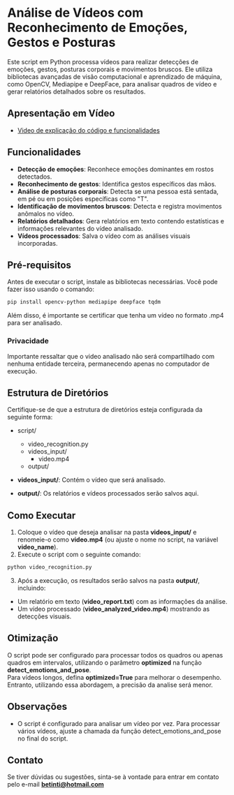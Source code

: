 # Análise de Vídeos com Reconhecimento de Emoções, Gestos e Posturas

Este script em Python processa vídeos para realizar detecções de emoções, gestos, posturas corporais e movimentos bruscos. Ele utiliza bibliotecas avançadas de visão computacional e aprendizado de máquina, como OpenCV, Mediapipe e DeepFace, para analisar quadros de vídeo e gerar relatórios detalhados sobre os resultados.

## Apresentação em Vídeo

- [Video de explicação do código e funcionalidades](https://youtu.be/45IzncY4D_Q)

## Funcionalidades

- **Detecção de emoções**: Reconhece emoções dominantes em rostos detectados.
- **Reconhecimento de gestos**: Identifica gestos específicos das mãos.
- **Análise de posturas corporais**: Detecta se uma pessoa está sentada, em pé ou em posições específicas como "T".
- **Identificação de movimentos bruscos**: Detecta e registra movimentos anômalos no vídeo.
- **Relatórios detalhados**: Gera relatórios em texto contendo estatísticas e informações relevantes do vídeo analisado.
- **Vídeos processados**: Salva o vídeo com as análises visuais incorporadas.

## Pré-requisitos

Antes de executar o script, instale as bibliotecas necessárias. Você pode fazer isso usando o comando:

```bash
pip install opencv-python mediapipe deepface tqdm

```

Além disso, é importante se certificar que tenha um vídeo no formato .mp4 para ser analisado.

### Privacidade

Importante ressaltar que o video analisado não será compartilhado com nenhuma entidade terceira, permanecendo apenas no computador de execução.

## Estrutura de Diretórios

Certifique-se de que a estrutura de diretórios esteja configurada da seguinte forma:

- script/
  - video_recognition.py
  - videos_input/
      - video.mp4
  - output/

- **videos_input/**: Contém o vídeo que será analisado.
- **output/**: Os relatórios e vídeos processados serão salvos aqui.

## Como Executar

1. Coloque o vídeo que deseja analisar na pasta **videos_input/** e renomeie-o como **video.mp4** (ou ajuste o nome no script, na variável **video_name**).
2. Execute o script com o seguinte comando:

``` bash
python video_recognition.py
```

3. Após a execução, os resultados serão salvos na pasta **output/**, incluindo:
- Um relatório em texto (**video_report.txt**) com as informações da análise.
- Um vídeo processado (**video_analyzed_video.mp4**) mostrando as detecções visuais.

## Otimização

O script pode ser configurado para processar todos os quadros ou apenas quadros em intervalos, utilizando o parâmetro **optimized** na função **detect_emotions_and_pose**. <br/>
 Para vídeos longos, defina **optimized=True** para melhorar o desempenho. <br/>
 Entranto, utilizando essa abordagem, a precisão da analise será menor.

## Observações

- O script é configurado para analisar um vídeo por vez. Para processar vários vídeos, ajuste a chamada da função detect_emotions_and_pose no final do script.

## Contato

Se tiver dúvidas ou sugestões, sinta-se à vontade para entrar em contato pelo e-mail **betinti@hotmail.com**